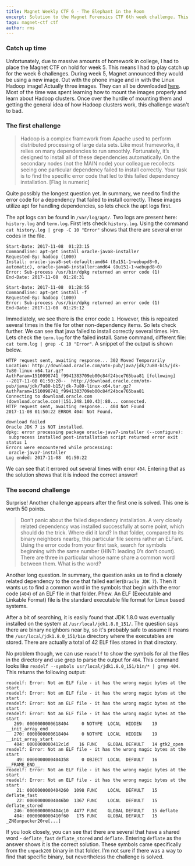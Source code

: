 ```yaml
---
title: Magnet Weekly CTF 6 - The Elephant in the Room
excerpt: Solution to the Magnet Forensics CTF 6th week challenge. This week's challenge continues to utilize the Linux Hadoop images for some interesting challenges.
tags: magnet-ctf ctf
author: rms
---
```


### Catch up time

Unfortunately, due to massive amounts of homework in college, I had to place the Magnet CTF on hold for week 5. This means I had to play catch up for the week 6 challenges. During week 5, Magnet announced they would be using a new image. Out with the phone image and in with the Linux Hadoop image! Actually three images. They can all be downloaded [here](https://archive.org/download/Case2-HDFS). Most of the time was spent learning how to mount the images properly and learn about Hadoop clusters. Once over the hurdle of mounting them and getting the general idea of how Hadoop clusters work, this challenge wasn't to bad.

### The first challenge

> Hadoop is a complex framework from Apache used to perform distributed processing of large data sets. Like most frameworks, it relies on many dependencies to run smoothly. Fortunately, it’s designed to install all of these dependencies automatically. On the secondary nodes (not the MAIN node) your colleague recollects seeing one particular dependency failed to install correctly. Your task is to find the specific error code that led to this failed dependency installation. [Flag is numeric]

Quite possibly the longest question yet. In summary, we need to find the error code for a dependency that failed to install correctly. These images utilize apt for handling dependencies, so lets check the apt logs first.

The apt logs can be found in `/var/log/apt/`. Two logs are present here: `history.log` and `term.log`. First lets check `history.log`. Using the command `cat history.log | grep -C 10 "Error"` shows that there are several error codes in the file. 

```
Start-Date: 2017-11-08  01:23:15
Commandline: apt-get install oracle-java8-installer
Requested-By: hadoop (1000)
Install: oracle-java8-set-default:amd64 (8u151-1~webupd8~0, automatic), oracle-java8-installer:amd64 (8u151-1~webupd8~0)
Error: Sub-process /usr/bin/dpkg returned an error code (1)
End-Date: 2017-11-08  01:28:31

Start-Date: 2017-11-08  01:28:55
Commandline: apt-get install -f
Requested-By: hadoop (1000)
Error: Sub-process /usr/bin/dpkg returned an error code (1)
End-Date: 2017-11-08  01:29:12
```

Immediately, we see there  is the error code `1`. However, this is repeated several times in the file for other non-dependency items. So lets check further. We can see that java failed to install correctly several times. Hm. Lets check the `term.log` for the failed install. Same command, different file: `cat term.log | grep -C 10 "Error"`. A snippet of the output is shown below.

```
HTTP request sent, awaiting response... 302 Moved Temporarily
Location: http://download.oracle.com/otn-pub/java/jdk/7u80-b15/jdk-7u80-linux-x64.tar.gz?AuthParam=1510098741_f9941383709eb00c84f24bce765baa81 [following]
--2017-11-08 01:50:20--  http://download.oracle.com/otn-pub/java/jdk/7u80-b15/jdk-7u80-linux-x64.tar.gz?AuthParam=1510098741_f9941383709eb00c84f24bce765baa81
Connecting to download.oracle.com (download.oracle.com)|151.248.100.43|:80... connected.
HTTP request sent, awaiting response... 404 Not Found
2017-11-08 01:50:22 ERROR 404: Not Found.

download failed
Oracle JDK 7 is NOT installed.
dpkg: error processing package oracle-java7-installer (--configure):
 subprocess installed post-installation script returned error exit status 1
Errors were encountered while processing:
 oracle-java7-installer
Log ended: 2017-11-08  01:50:22
```

We can see that it errored out several times with error `404`. Entering that as the solution shows that it is indeed the correct answer!

### The second challenge

Surprise! Another challenge appears after the first one is solved. This one is worth 50 points.

> Don’t panic about the failed dependency installation. A very closely related dependency was installed successfully at some point, which should do the trick. Where did it land? In that folder, compared to its binary neighbors nearby, this particular file seems rather an ELFant. Using the error code from your first task, search for symbols beginning with the same number (HINT: leading 0’s don’t count). There are three in particular whose name share a common word between them. What is the word?

Another long question. In summary, the question asks us to find a closely related dependency to the one that failed earlier(`Oracle JDK 7`). Then it wants us to find a common word in the symbols that begin with the error code (`404`) of an ELF file in that folder. Phew. An ELF (Executable and Linkable Format) file is the standard executable file format for Linux based systems. 

After a bit of searching, it is easily found that JDK 1.8.0 was eventually installed on the system at `/usr/local/jdk1.8.0_151/`. The question says there are binary neighbors near by, so it's probably safe to assume it means the `/usr/local/jdk1.8.0_151/bin` directory where the executables are stored. There are actually a total of 42 ELF files stored in that directory. 

No problem though, we can use `readelf` to show the symbols for all the files in the directory and use grep to parse the output for `404`. This command looks like `readelf --symbols usr/local/jdk1.8.0_151/bin/* | grep 404`. This returns the following output:

```
readelf: Error: Not an ELF file - it has the wrong magic bytes at the start
readelf: Error: Not an ELF file - it has the wrong magic bytes at the start
readelf: Error: Not an ELF file - it has the wrong magic bytes at the start
readelf: Error: Not an ELF file - it has the wrong magic bytes at the start
   269: 0000000000618404     0 NOTYPE  LOCAL  HIDDEN    19 __init_array_end
   270: 0000000000618404     0 NOTYPE  LOCAL  HIDDEN    19 __init_array_start
   404: 0000000000412c1d    16 FUNC    GLOBAL DEFAULT   14 gtk2_open
readelf: Error: Not an ELF file - it has the wrong magic bytes at the start
    49: 0000000000404358     0 OBJECT  LOCAL  DEFAULT   16 __FRAME_END__
readelf: Error: Not an ELF file - it has the wrong magic bytes at the start
readelf: Error: Not an ELF file - it has the wrong magic bytes at the start
    21: 0000000000404260  1098 FUNC    LOCAL  DEFAULT   15 deflate_fast
    22: 00000000004046b0  1367 FUNC    LOCAL  DEFAULT   15 deflate_stored
   246: 0000000000404c10  4477 FUNC    GLOBAL DEFAULT   15 deflate
   404: 0000000000410f60   175 FUNC    GLOBAL DEFAULT   15 _ZN8unpacker20re[...]
```

If you look closely, you can see that there are several that have a shared word - `deflate_fast` `deflate_stored` and `deflate`. Entering `deflate` as the answer shows it is the correct solution. These symbols came specifically from the `unpack200` binary in that folder. I'm not sure if there was a way to find that specific binary, but nevertheless the challenge is solved.